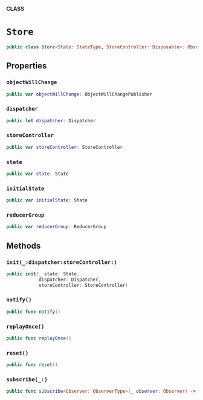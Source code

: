 **CLASS**

# `Store`

```swift
public class Store<State: StateType, StoreController: Disposable>: ObservableType, StoreType
```

## Properties
### `objectWillChange`

```swift
public var objectWillChange: ObjectWillChangePublisher
```

### `dispatcher`

```swift
public let dispatcher: Dispatcher
```

### `storeController`

```swift
public var storeController: StoreController
```

### `state`

```swift
public var state: State
```

### `initialState`

```swift
public var initialState: State
```

### `reducerGroup`

```swift
public var reducerGroup: ReducerGroup
```

## Methods
### `init(_:dispatcher:storeController:)`

```swift
public init(_ state: State,
            dispatcher: Dispatcher,
            storeController: StoreController)
```

### `notify()`

```swift
public func notify()
```

### `replayOnce()`

```swift
public func replayOnce()
```

### `reset()`

```swift
public func reset()
```

### `subscribe(_:)`

```swift
public func subscribe<Observer: ObserverType>(_ observer: Observer) -> Disposable where Observer.Element == Store.Element
```
